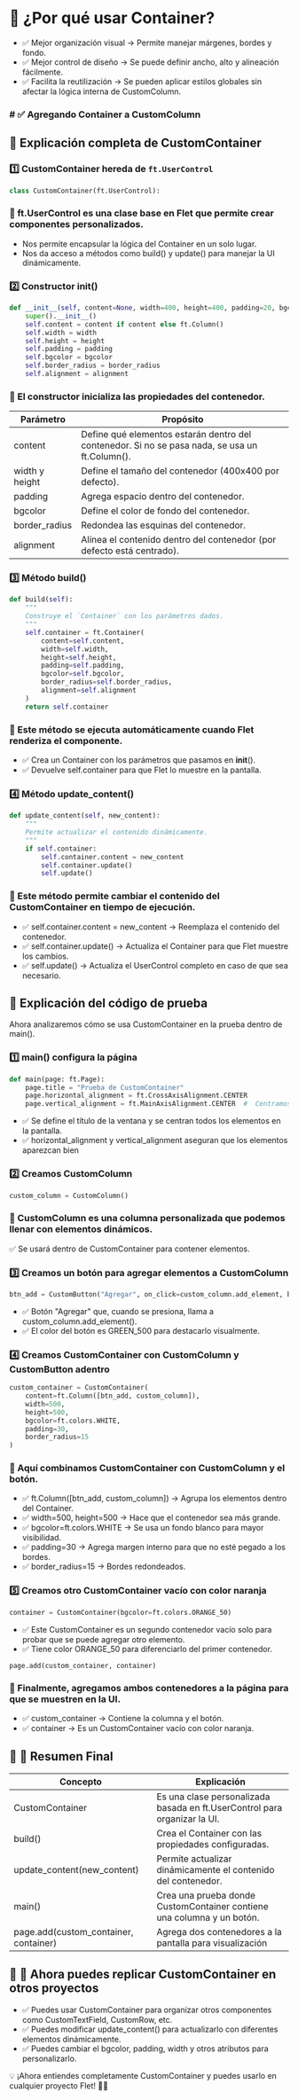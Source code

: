 # 📌 ¿Por qué usar Container?
- ✅ Mejor organización visual → Permite manejar márgenes, bordes y fondo.
- ✅ Mejor control de diseño → Se puede definir ancho, alto y alineación fácilmente.
- ✅ Facilita la reutilización → Se pueden aplicar estilos globales sin afectar la lógica interna de CustomColumn.
### # ✅ Agregando Container a CustomColumn


## 📌 Explicación completa de CustomContainer
### 1️⃣ CustomContainer hereda de ``ft.UserControl``

```py
class CustomContainer(ft.UserControl):
```

### 📌 ft.UserControl es una clase base en Flet que permite crear componentes personalizados.

- Nos permite encapsular la lógica del Container en un solo lugar.
- Nos da acceso a métodos como build() y update() para manejar la UI dinámicamente.

### 2️⃣ Constructor __init__()

```py
def __init__(self, content=None, width=400, height=400, padding=20, bgcolor=ft.colors.BLUE_GREY_50, border_radius=10, alignment=ft.alignment.center):
    super().__init__()
    self.content = content if content else ft.Column()  
    self.width = width
    self.height = height
    self.padding = padding
    self.bgcolor = bgcolor
    self.border_radius = border_radius
    self.alignment = alignment

```
### 📌 El constructor inicializa las propiedades del contenedor.

|Parámetro |	Propósito|
| ---- | ---- |
|content |	Define qué elementos estarán dentro del contenedor. Si no se pasa nada, se usa un ft.Column(). |
| width y height |	Define el tamaño del contenedor (400x400 por defecto). |
| padding |	Agrega espacio dentro del contenedor. |
| bgcolor |	Define el color de fondo del contenedor. | 
| border_radius |	Redondea las esquinas del contenedor. | 
| alignment |	Alinea el contenido dentro del contenedor (por defecto está centrado). |

### 3️⃣ Método build() 
```py
def build(self):
    """
    Construye el `Container` con los parámetros dados.
    """
    self.container = ft.Container(
        content=self.content,  
        width=self.width,
        height=self.height,
        padding=self.padding,
        bgcolor=self.bgcolor,
        border_radius=self.border_radius,
        alignment=self.alignment
    )
    return self.container  

```
### 📌 Este método se ejecuta automáticamente cuando Flet renderiza el componente.
- ✅ Crea un Container con los parámetros que pasamos en __init__().
- ✅ Devuelve self.container para que Flet lo muestre en la pantalla.

### 4️⃣ Método update_content()
```py
def update_content(self, new_content):
    """
    Permite actualizar el contenido dinámicamente.
    """
    if self.container:
        self.container.content = new_content  
        self.container.update()  
        self.update()  

```
### 📌 Este método permite cambiar el contenido del CustomContainer en tiempo de ejecución.
- ✅ self.container.content = new_content → Reemplaza el contenido del contenedor.
- ✅ self.container.update() → Actualiza el Container para que Flet muestre los cambios.
- ✅ self.update() → Actualiza el UserControl completo en caso de que sea necesario.

## 📌 Explicación del código de prueba
Ahora analizaremos cómo se usa CustomContainer en la prueba dentro de main().

### 1️⃣ main() configura la página
```py
def main(page: ft.Page):
    page.title = "Prueba de CustomContainer"
    page.horizontal_alignment = ft.CrossAxisAlignment.CENTER
    page.vertical_alignment = ft.MainAxisAlignment.CENTER  #  Centramos todo

```
- ✅ Se define el título de la ventana y se centran todos los elementos en la pantalla.
- ✅ horizontal_alignment y vertical_alignment aseguran que los elementos aparezcan bien

### 2️⃣ Creamos CustomColumn
```py
custom_column = CustomColumn()
```
### 📌 CustomColumn es una columna personalizada que podemos llenar con elementos dinámicos.
✅ Se usará dentro de CustomContainer para contener elementos.

### 3️⃣ Creamos un botón para agregar elementos a CustomColumn
```py
btn_add = CustomButton("Agregar", on_click=custom_column.add_element, bgcolor=ft.colors.GREEN_500)
```
- ✅ Botón "Agregar" que, cuando se presiona, llama a custom_column.add_element().
- ✅ El color del botón es GREEN_500 para destacarlo visualmente.

### 4️⃣ Creamos CustomContainer con CustomColumn y CustomButton adentro
```py
custom_container = CustomContainer(
    content=ft.Column([btn_add, custom_column]),  
    width=500,
    height=500,
    bgcolor=ft.colors.WHITE,
    padding=30,
    border_radius=15
)

```
### 📌 Aquí combinamos CustomContainer con CustomColumn y el botón.
- ✅ ft.Column([btn_add, custom_column]) → Agrupa los elementos dentro del Container.
- ✅ width=500, height=500 → Hace que el contenedor sea más grande.
- ✅ bgcolor=ft.colors.WHITE → Se usa un fondo blanco para mayor visibilidad.
- ✅ padding=30 → Agrega margen interno para que no esté pegado a los bordes.
- ✅ border_radius=15 → Bordes redondeados.

### 5️⃣ Creamos otro CustomContainer vacío con color naranja
```py
container = CustomContainer(bgcolor=ft.colors.ORANGE_50)
```
- ✅ Este CustomContainer es un segundo contenedor vacío solo para probar que se puede agregar otro elemento.
- ✅ Tiene color ORANGE_50 para diferenciarlo del primer contenedor.
```
page.add(custom_container, container)
```
### 📌 Finalmente, agregamos ambos contenedores a la página para que se muestren en la UI.
- ✅ custom_container → Contiene la columna y el botón.
- ✅ container → Es un CustomContainer vacío con color naranja.

## 📌 🚀 Resumen Final
| Concepto	| Explicación |
| ---- | ---- | 
| CustomContainer |	Es una clase personalizada basada en ft.UserControl para organizar la UI.|
| build() |	Crea el Container con las propiedades configuradas.|
| update_content(new_content) |	Permite actualizar dinámicamente el contenido del contenedor.|
| main() |	Crea una prueba donde CustomContainer contiene una columna y un botón.|
| page.add(custom_container, container) |	Agrega dos contenedores a la pantalla para visualización|

## 📌 🚀 Ahora puedes replicar CustomContainer en otros proyectos
- ✅ Puedes usar CustomContainer para organizar otros componentes como CustomTextField, CustomRow, etc.
- ✅ Puedes modificar update_content() para actualizarlo con diferentes elementos dinámicamente.
- ✅ Puedes cambiar el bgcolor, padding, width y otros atributos para personalizarlo.

💡 ¡Ahora entiendes completamente CustomContainer y puedes usarlo en cualquier proyecto Flet! 🚀🔥







